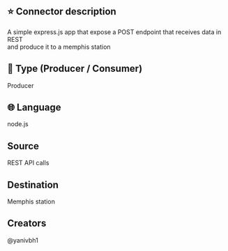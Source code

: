 ## ⭐️ Connector description
A simple express.js app that expose a POST endpoint that receives data in REST<br>and produce it to a memphis station

## 🧩 Type (Producer / Consumer)
Producer

## 🌐 Language
node.js

## Source
REST API calls

## Destination
Memphis station

## Creators
@yanivbh1